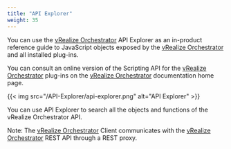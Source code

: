 ```yaml
---
title: "API Explorer"
weight: 35
---
```


You can use the [vRealize Orchestrator](https://www.vmware.com/products/vrealize-orchestrator.html) API Explorer as an in-product reference guide to JavaScript objects exposed by the [vRealize Orchestrator](https://www.vmware.com/products/vrealize-orchestrator.html) and all installed plug-ins.

You can consult an online version of the Scripting API for the [vRealize Orchestrator](https://www.vmware.com/products/vrealize-orchestrator.html) plug-ins on the [vRealize Orchestrator](https://www.vmware.com/products/vrealize-orchestrator.html) documentation home page.

{{< img src="/API-Explorer/api-explorer.png" alt="API Explorer" >}}

You can use API Explorer to search all the objects and functions of the vRealize Orchestrator API.

Note:
The [vRealize Orchestrator](https://www.vmware.com/products/vrealize-orchestrator.html) Client communicates with the [vRealize Orchestrator](https://www.vmware.com/products/vrealize-orchestrator.html) REST API through a REST proxy.